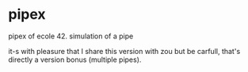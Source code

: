 # pipex
pipex of ecole 42. simulation of a pipe

it-s with pleasure that I share this version with zou but be carfull, that's directly a version bonus (multiple pipes).
